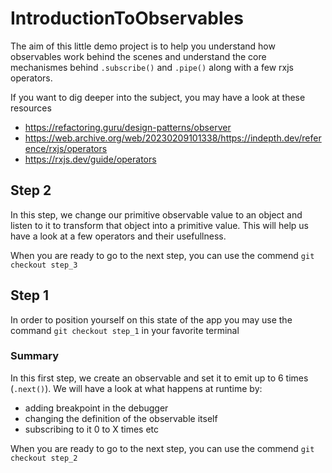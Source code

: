 # IntroductionToObservables

The aim of this little demo project is to help you understand how observables work behind the scenes and understand the core mechanismes behind `.subscribe()` and `.pipe()` along with a few rxjs operators.

If you want to dig deeper into the subject, you may have a look at these resources

- https://refactoring.guru/design-patterns/observer
- https://web.archive.org/web/20230209101338/https://indepth.dev/reference/rxjs/operators
- https://rxjs.dev/guide/operators

## Step 2

In this step, we change our primitive observable value to an object and listen to it to transform that object into a primitive value.
This will help us have a look at a few operators and their usefullness.

When you are ready to go to the next step, you can use the commend `git checkout step_3`

## Step 1

In order to position yourself on this state of the app you may use the command `git checkout step_1` in your favorite terminal

### Summary

In this first step, we create an observable and set it to emit up to 6 times (`.next()`).
We will have a look at what happens at runtime by:  

- adding breakpoint in the debugger  
- changing the definition of the observable itself
- subscribing to it 0 to X times etc

When you are ready to go to the next step, you can use the commend `git checkout step_2`
